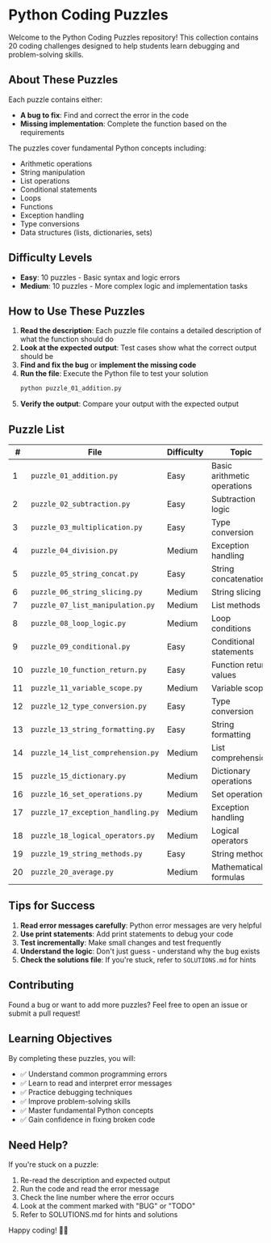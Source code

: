 # Python Coding Puzzles

Welcome to the Python Coding Puzzles repository! This collection contains 20 coding challenges designed to help students learn debugging and problem-solving skills.

## About These Puzzles

Each puzzle contains either:
- **A bug to fix**: Find and correct the error in the code
- **Missing implementation**: Complete the function based on the requirements

The puzzles cover fundamental Python concepts including:
- Arithmetic operations
- String manipulation
- List operations
- Conditional statements
- Loops
- Functions
- Exception handling
- Type conversions
- Data structures (lists, dictionaries, sets)

## Difficulty Levels

- **Easy**: 10 puzzles - Basic syntax and logic errors
- **Medium**: 10 puzzles - More complex logic and implementation tasks

## How to Use These Puzzles

1. **Read the description**: Each puzzle file contains a detailed description of what the function should do
2. **Look at the expected output**: Test cases show what the correct output should be
3. **Find and fix the bug** or **implement the missing code**
4. **Run the file**: Execute the Python file to test your solution
   ```bash
   python puzzle_01_addition.py
   ```
5. **Verify the output**: Compare your output with the expected output

## Puzzle List

| # | File | Difficulty | Topic |
|---|------|------------|-------|
| 1 | `puzzle_01_addition.py` | Easy | Basic arithmetic operations |
| 2 | `puzzle_02_subtraction.py` | Easy | Subtraction logic |
| 3 | `puzzle_03_multiplication.py` | Easy | Type conversion |
| 4 | `puzzle_04_division.py` | Medium | Exception handling |
| 5 | `puzzle_05_string_concat.py` | Easy | String concatenation |
| 6 | `puzzle_06_string_slicing.py` | Medium | String slicing |
| 7 | `puzzle_07_list_manipulation.py` | Medium | List methods |
| 8 | `puzzle_08_loop_logic.py` | Medium | Loop conditions |
| 9 | `puzzle_09_conditional.py` | Easy | Conditional statements |
| 10 | `puzzle_10_function_return.py` | Easy | Function return values |
| 11 | `puzzle_11_variable_scope.py` | Medium | Variable scope |
| 12 | `puzzle_12_type_conversion.py` | Easy | Type conversion |
| 13 | `puzzle_13_string_formatting.py` | Easy | String formatting |
| 14 | `puzzle_14_list_comprehension.py` | Medium | List comprehension |
| 15 | `puzzle_15_dictionary.py` | Medium | Dictionary operations |
| 16 | `puzzle_16_set_operations.py` | Medium | Set operations |
| 17 | `puzzle_17_exception_handling.py` | Medium | Exception handling |
| 18 | `puzzle_18_logical_operators.py` | Medium | Logical operators |
| 19 | `puzzle_19_string_methods.py` | Easy | String methods |
| 20 | `puzzle_20_average.py` | Medium | Mathematical formulas |

## Tips for Success

1. **Read error messages carefully**: Python error messages are very helpful
2. **Use print statements**: Add print statements to debug your code
3. **Test incrementally**: Make small changes and test frequently
4. **Understand the logic**: Don't just guess - understand why the bug exists
5. **Check the solutions file**: If you're stuck, refer to `SOLUTIONS.md` for hints

## Contributing

Found a bug or want to add more puzzles? Feel free to open an issue or submit a pull request!

## Learning Objectives

By completing these puzzles, you will:
- ✅ Understand common programming errors
- ✅ Learn to read and interpret error messages
- ✅ Practice debugging techniques
- ✅ Improve problem-solving skills
- ✅ Master fundamental Python concepts
- ✅ Gain confidence in fixing broken code

## Need Help?

If you're stuck on a puzzle:
1. Re-read the description and expected output
2. Run the code and read the error message
3. Check the line number where the error occurs
4. Look at the comment marked with "BUG" or "TODO"
5. Refer to SOLUTIONS.md for hints and solutions

Happy coding! 🐍✨
